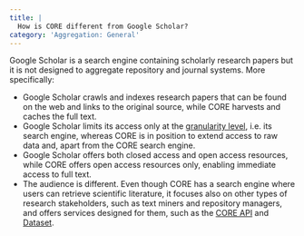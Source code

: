 ```yaml
---
title: |
  How is CORE different from Google Scholar?
category: 'Aggregation: General'
---
```

Google Scholar is a search engine containing scholarly research papers but
it is not designed to aggregate repository and journal systems.
More specifically:
- Google Scholar crawls and indexes research papers that can be
  found on the web and links to the original source, while CORE
  harvests and caches the full text.
- Google Scholar limits its access only at the
  [granularity level](http://www.dlib.org/dlib/november12/knoth/11knoth.html),
  i.e. its search engine, whereas CORE is in position to extend access
  to raw data and, apart from the CORE search engine.
- Google Scholar offers both closed access and open access resources,
  while CORE offers open access resources only, enabling immediate
  access to full text.
- The audience is different. Even though CORE has a search engine
  where users can retrieve scientific literature, it focuses also
  on other types of research stakeholders, such as text miners and repository
  managers, and offers services designed for them, such as the
  [CORE API](~services/api) and [Dataset](~services/dataset).
